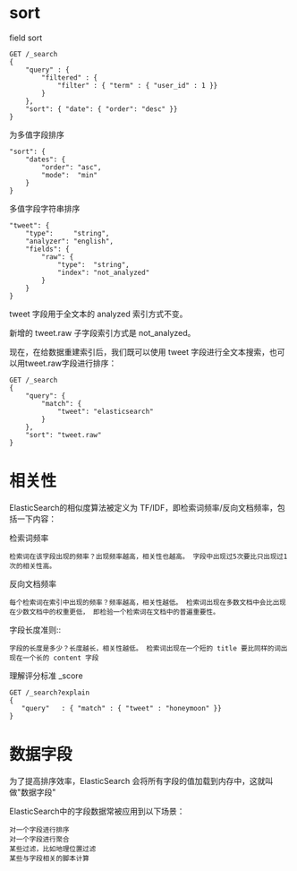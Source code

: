# sort
field sort

    GET /_search
    {
        "query" : {
            "filtered" : {
                "filter" : { "term" : { "user_id" : 1 }}
            }
        },
        "sort": { "date": { "order": "desc" }}
    }

为多值字段排序

    "sort": {
        "dates": {
            "order": "asc",
            "mode":  "min"
        }
    }

多值字段字符串排序

    "tweet": { 
        "type":     "string",
        "analyzer": "english",
        "fields": {
            "raw": { 
                "type":  "string",
                "index": "not_analyzed"
            }
        }
    }

tweet 字段用于全文本的 analyzed 索引方式不变。

新增的 tweet.raw 子字段索引方式是 not_analyzed。

现在，在给数据重建索引后，我们既可以使用 tweet 字段进行全文本搜索，也可以用tweet.raw字段进行排序：

    GET /_search
    {
        "query": {
            "match": {
                "tweet": "elasticsearch"
            }
        },
        "sort": "tweet.raw"
    }

# 相关性
ElasticSearch的相似度算法被定义为 TF/IDF，即检索词频率/反向文档频率，包括一下内容：  

检索词频率

    检索词在该字段出现的频率？出现频率越高，相关性也越高。 字段中出现过5次要比只出现过1次的相关性高。

反向文档频率

    每个检索词在索引中出现的频率？频率越高，相关性越低。 检索词出现在多数文档中会比出现在少数文档中的权重更低， 即检验一个检索词在文档中的普遍重要性。

字段长度准则::

    字段的长度是多少？长度越长，相关性越低。 检索词出现在一个短的 title 要比同样的词出现在一个长的 content 字段

理解评分标准 _score

    GET /_search?explain
    {
       "query"   : { "match" : { "tweet" : "honeymoon" }}
    }

# 数据字段
为了提高排序效率，ElasticSearch 会将所有字段的值加载到内存中，这就叫做"数据字段"

ElasticSearch中的字段数据常被应用到以下场景：

    对一个字段进行排序
    对一个字段进行聚合
    某些过滤，比如地理位置过滤
    某些与字段相关的脚本计算

